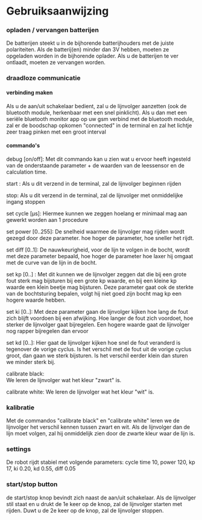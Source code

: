 # Gebruiksaanwijzing

### opladen / vervangen batterijen
De batterijen steekt u in de bijhorende batterijhouders met de juiste polariteiten. Als de batterij(en) minder dan 3V hebben, moeten ze opgeladen worden in de bijhorende oplader. Als u de batterijen te ver ontlaadt, moeten ze vervangen worden.

### draadloze communicatie
#### verbinding maken
Als u de aan/uit schakelaar bedient, zal u de lijnvolger aanzetten (ook de bluetooth module, herkenbaar met een snel pinklicht). Als u dan met een seriële bluetooth monitor app op uw gsm verbind met de bluetooth module, zal er de boodschap opkomen "connected" in de terminal en zal het lichtje zeer traag pinken met een groot interval

#### commando's
debug [on/off]:
Met dit commando kan u zien wat u ervoor heeft ingesteld van de onderstaande parameter + de waarden van de leessensor en de calculation time.

start :
Als u dit verzend in de terminal, zal de lijnvolger beginnen rijden

stop:
Als u dit verzend in de terminal, zal de lijnvolger met onmiddelijke ingang stoppen

set cycle [µs]:
Hiermee kunnen we zeggen hoelang er minimaal mag aan gewerkt worden aan 1 procedure

set power [0..255]:
De snelheid waarmee de lijnvolger mag rijden wordt gezegd door deze parameter. hoe hoger de parameter, hoe sneller het rijdt.

set diff [0..1]:
De nauwkeurigheid, voor de lijn te volgen in de bocht, wordt met deze parameter bepaald, hoe hoger de parameter hoe laxer hij omgaat met de curve van de lijn in de bocht.

set kp [0..]  :
Met dit kunnen we de lijnvolger zeggen dat die bij een grote fout sterk mag bijsturen bij een grote kp waarde, en bij een kleine kp waarde een klein beetje mag bijsturen. Deze parameter gaat ook de sterkte van de bochtsturing bepalen, volgt hij niet goed zijn bocht mag kp een hogere waarde hebben.

set ki [0..]:
Met deze parameter gaan de lijnvolger kijken hoe lang de fout zich blijft voordoen bij een afwijking. Hoe langer de fout zich voordoet, hoe sterker de lijnvolger gaat bijregelen. Een hogere waarde gaat de lijnvolger nog rapper bijregelen dan ervoor

set kd [0..]:
Hier gaat de lijnvolger kijken hoe snel de fout veranderd is tegenover de vorige cyclus. Is het verschil met de fout uit de vorige cyclus groot, dan gaan we sterk bijsturen. Is het verschil eerder klein dan sturen we minder sterk bij.

calibrate black:  
We leren de lijnvolger wat het kleur "zwart" is.

calibrate white:
We leren de lijnvolger wat het kleur "wit" is.

### kalibratie
Met de commandos "calibrate black" en "calibrate white" leren we de lijnvolger het verschil kennen tussen zwart en wit. Als de lijnvolger dan de lijn moet volgen, zal hij onmiddelijk zien door de zwarte kleur waar de lijn is.

### settings
De robot rijdt stabiel met volgende parameters: 
cycle time 10,
power 120,
kp 17,
ki 0.20,
kd 0.55,
diff 0.05

### start/stop button
de start/stop knop bevindt zich naast de aan/uit schakelaar. Als de lijnvolger stil staat en u drukt de 1e keer op de knop, zal de lijnvolger starten met rijden. Duwt u de 2e keer op de knop, zal de lijnvolger stoppen.
